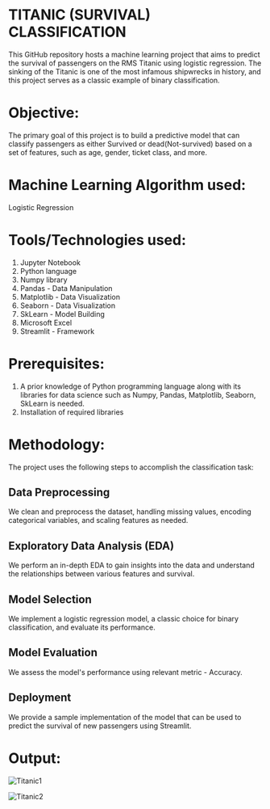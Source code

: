 # TITANIC (SURVIVAL) CLASSIFICATION
This GitHub repository hosts a machine learning project that aims to predict the survival of passengers on the RMS Titanic using logistic regression. The sinking of the Titanic is one of the most infamous shipwrecks in history, and this project serves as a classic example of binary classification.

# Objective: 
The primary goal of this project is to build a predictive model that can classify passengers as either Survived or dead(Not-survived) based on a set of features, such as age, gender, ticket class, and more.

# Machine Learning Algorithm used:
Logistic Regression

# Tools/Technologies used:
1. Jupyter Notebook
2. Python language
3. Numpy library
4. Pandas - Data Manipulation
5. Matplotlib - Data Visualization
6. Seaborn - Data Visualization
7. SkLearn - Model Building
8. Microsoft Excel
9. Streamlit - Framework

# Prerequisites:
1. A prior knowledge of Python programming language along with its libraries for data science such as Numpy, Pandas, Matplotlib, Seaborn, SkLearn is needed.
2. Installation of required libraries

# Methodology:
The project uses the following steps to accomplish the classification task:
## Data Preprocessing
We clean and preprocess the dataset, handling missing values, encoding categorical variables, and scaling features as needed.
## Exploratory Data Analysis (EDA)
We perform an in-depth EDA to gain insights into the data and understand the relationships between various features and survival.
## Model Selection
We implement a logistic regression model, a classic choice for binary classification, and evaluate its performance.
## Model Evaluation
We assess the model's performance using relevant metric - Accuracy.
## Deployment
We provide a sample implementation of the model that can be used to predict the survival of new passengers using Streamlit.

# Output:
![Titanic1](https://github.com/Navina-Murugadas/BharatIntern/assets/72821323/63ac61c1-30e7-4ed1-875d-473500c763fc)

![Titanic2](https://github.com/Navina-Murugadas/BharatIntern/assets/72821323/b22a3d34-2fb0-4f74-b632-fb7a374c6f28)
